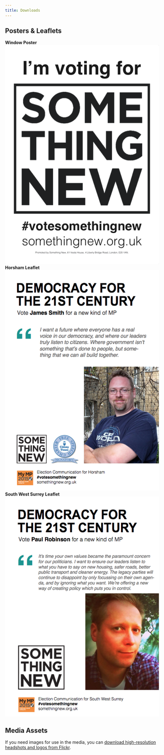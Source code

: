 ```yaml
---
title: Downloads
---
```


## Posters & Leaflets

<div class='row downloads'>
  <div class='col-xs-4'>
    <strong>Window Poster</strong>
    <br/>
    <a href='/downloads/windowposter.pdf'><img src='/images/downloads/windowposter.png'/></a>
  </div>
  <div class='col-xs-4'>
    <strong>Horsham Leaflet</strong>
    <br/>
    <a href='/downloads/horsham.pdf'><img src='/images/downloads/horshamleaflet.png'/></a>
  </div>
  <div class='col-xs-4'>
    <strong>South West Surrey Leaflet</strong>
    <br/>
    <a href='/downloads/swsurrey.pdf'><img src='/images/downloads/swsurreyleaflet.png'/></a>
  </div>
</div>

## Media Assets

If you need images for use in the media, you can [download high-resolution headshots and logos from Flickr](https://www.flickr.com/groups/somethingnewuk/).